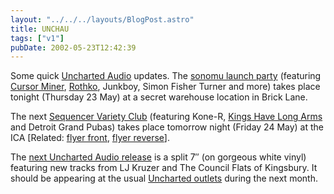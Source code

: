 ```yaml
---
layout: "../../../layouts/BlogPost.astro"
title: UNCHAU
tags: ["v1"]
pubDate: 2002-05-23T12:42:39
---
```


Some quick [Uncharted Audio][1] updates. The [sonomu launch party][2] (featuring [Cursor Miner][3], [Rothko][4], Junkboy, Simon Fisher Turner and more) takes place tonight (Thursday 23 May) at a secret warehouse location in Brick Lane.

The next [Sequencer Variety Club][5] (featuring Kone-R, [Kings Have Long Arms][6] and Detroit Grand Pubas) takes place tomorrow night (Friday 24 May) at the ICA [Related: [flyer front][7], [flyer reverse][8]].

The [next Uncharted Audio release][9] is a split 7&#8243; (on gorgeous white vinyl) featuring new tracks from LJ Kruzer and The Council Flats of Kingsbury. It should be appearing at the usual [Uncharted outlets][10] during the next month.

[1]: http://www.unchartedaudio.com/ "Uncharted Audio"
[2]: http://party.sonomu.net/ "sonomu's big launch party - will be special"
[3]: http://www.cursorminer.com/ "official Cursor Miner website"
[4]: http://www.rothkomusic.co.uk/ "official Rothko website"
[5]: http://www.ica.org.uk/index.cfm?articleid=4522 "Sequencer Variety Club at the ICA"
[6]: http://www.kingshavelongarms.co.uk "Kings Have Long Arms"
[7]: http://www.unchartedaudio.com/news/archive/svc_24_may_1.jpg "Front of Sequencer Variety Club flyer"
[8]: http://www.unchartedaudio.com/news/archive/svc_24_may_2.jpg "Reverse of Sequencer Variety Club flyer"
[9]: http://www.unchartedaudio.com/releases/unch003/ "UNCH003: LJ Kruzer and The Council Flats of Kingsbury"
[10]: http://www.unchartedaudio.com/links/
